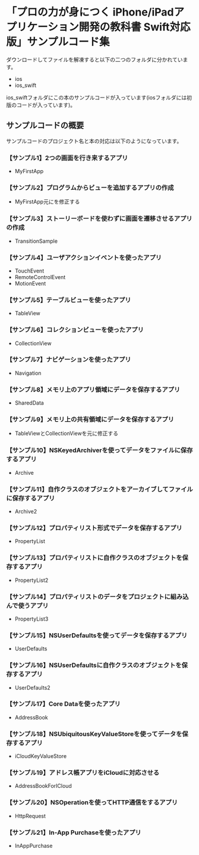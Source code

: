 「プロの力が身につく iPhone/iPadアプリケーション開発の教科書 Swift対応版」サンプルコード集
===========
ダウンロードしてファイルを解凍すると以下の二つのフォルダに分かれています。

* ios
* ios_swift

ios_swiftフォルダにこの本のサンプルコードが入っています(iosフォルダには初版のコードが入っています)。

サンプルコードの概要
---------------------------------
サンプルコードのプロジェクト名と本の対応は以下のようになっています。  

### 【サンプル1】2つの画面を行き来するアプリ

* MyFirstApp
 
### 【サンプル2】プログラムからビューを追加するアプリの作成

* MyFirstApp元にを修正する

### 【サンプル3】ストーリーボードを使わずに画面を遷移させるアプリの作成

* TransitionSample

### 【サンプル4】ユーザアクションイベントを使ったアプリ

* TouchEvent
* RemoteControlEvent
* MotionEvent

### 【サンプル5】テーブルビューを使ったアプリ

* TableView

### 【サンプル6】コレクションビューを使ったアプリ

* CollectionView

### 【サンプル7】ナビゲーションを使ったアプリ

* Navigation

### 【サンプル8】メモリ上のアプリ領域にデータを保存するアプリ

* SharedData

### 【サンプル9】メモリ上の共有領域にデータを保存するアプリ

* TableViewとCollectionViewを元に修正する

### 【サンプル10】NSKeyedArchiverを使ってデータをファイルに保存するアプリ

* Archive

### 【サンプル11】自作クラスのオブジェクトをアーカイブしてファイルに保存するアプリ

* Archive2

### 【サンプル12】プロパティリスト形式でデータを保存するアプリ

* PropertyList

### 【サンプル13】プロパティリストに自作クラスのオブジェクトを保存するアプリ

* PropertyList2

### 【サンプル14】プロパティリストのデータをプロジェクトに組み込んで使うアプリ

* PropertyList3

### 【サンプル15】NSUserDefaultsを使ってデータを保存するアプリ

* UserDefaults

### 【サンプル16】NSUserDefaultsに自作クラスのオブジェクトを保存するアプリ

* UserDefaults2

### 【サンプル17】Core Dataを使ったアプリ

* AddressBook

### 【サンプル18】NSUbiquitousKeyValueStoreを使ってデータを保存するアプリ

* iCloudKeyValueStore

### 【サンプル19】アドレス帳アプリをiCloudに対応させる

* AddressBookForICloud

### 【サンプル20】NSOperationを使ってHTTP通信をするアプリ

* HttpRequest

### 【サンプル21】In-App Purchaseを使ったアプリ

* InAppPurchase
